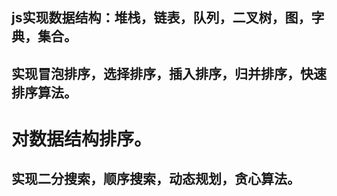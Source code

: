 ## js实现数据结构：堆栈，链表，队列，二叉树，图，字典，集合。
## 实现冒泡排序，选择排序，插入排序，归并排序，快速排序算法。
# 对数据结构排序。
## 实现二分搜索，顺序搜索，动态规划，贪心算法。
